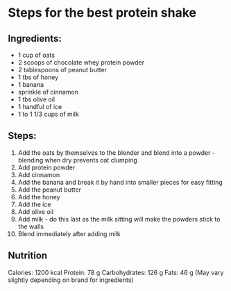 # Steps for the best protein shake

## Ingredients:
- 1 cup of oats
- 2 scoops of chocolate whey protein powder
- 2 tablespoons of peanut butter
- 1 tbs of honey
- 1 banana
- sprinkle of cinnamon
- 1 tbs olive oil
- 1 handful of ice
- 1 to 1 1/3 cups of milk

## Steps:
1. Add the oats by themselves to the blender and blend into a powder - blending when dry prevents oat clumping
2. Add protein powder
3. Add cinnamon
4. Add the banana and break it by hand into smaller pieces for easy fitting
5. Add the peanut butter
6. Add the honey
7. Add the ice
8. Add olive oil
9. Add milk - do this last as the milk sitting will make the powders stick to the walls
10. Blend immediately after adding milk

## Nutrition
Calories: 1200 kcal
Protein: 78 g
Carbohydrates: 126 g
Fats: 46 g
(May vary slightly depending on brand for ingredients)

